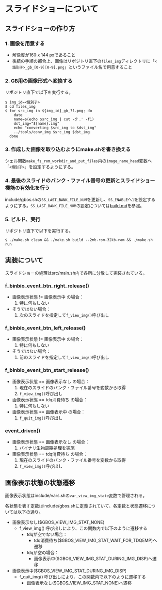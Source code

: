 # スライドショーについて
## スライドショーの作り方

### 1. 画像を用意する
- 解像度が160 x 144 pxであること
- 後続の手順の都合上、画像はリポジトリ直下の`files_img`ディレクトリに「`<識別子>_gb_[0-9][0-9].png`」というファイル名で用意すること

### 2. GB用の画像形式へ変換する

リポジトリ直下で以下を実行する。
```Shell
$ img_id=<識別子>
$ cd files_img
$ for src_img in ${img_id}_gb_??.png; do
    date
    name=$(echo $src_img | cut -d'.' -f1)
    dst_img="${name}.img"
    echo "converting $src_img to $dst_img"
    ../tools/conv_img $src_img $dst_img
  done
```

### 3. 作成した画像を取り込むようにmake.shを書き換える
シェル関数`make_fs_rom_workdir_and_put_files`内の`image_name_head`変数へ「`<識別子>`」を設定するようにする。

### 4. 最後のスライドのバンク・ファイル番号の更新とスライドショー機能の有効化を行う
include/gbos.shの`SS_LAST_BANK_FILE_NUM`を更新し、`SS_ENABLE`へ`1`を設定するようにする。`SS_LAST_BANK_FILE_NUM`の設定については[build.md](build.md)を参照。

### 5. ビルド、実行
リポジトリ直下で以下を実行する。
```Shell
$ ./make.sh clean && ./make.sh build --2mb-rom-32kb-ram && ./make.sh run
````

## 実装について
スライドショーの処理はsrc/main.sh内で各所に分散して実装されている。

### f_binbio_event_btn_right_release()
- 画像表示状態 != 画像表示中 の場合：
  1. 特に何もしない
- そうではない場合：
  1. 次のスライドを指定して`f_view_img()`呼び出し

### f_binbio_event_btn_left_release()
- 画像表示状態 != 画像表示中 の場合：
  1. 特に何もしない
- そうではない場合：
  1. 前のスライドを指定して`f_view_img()`呼び出し

### f_binbio_event_btn_start_release()
- 画像表示状態 == 画像表示なし の場合：
  1. 現在のスライドのバンク・ファイル番号を変数から取得
  2. `f_view_img()`呼び出し
- 画像表示状態 == tdq消費待ち の場合：
  1. 特に何もしない
- 画像表示状態 == 画像表示中 の場合：
  1. `f_quit_img()`呼び出し

### event_driven()
- 画像表示状態 == 画像表示なし の場合：
  1. バイナリ生物周期処理を実施
- 画像表示状態 == tdq消費待ち の場合：
  1. 現在のスライドのバンク・ファイル番号を変数から取得
  2. `f_view_img()`呼び出し

## 画像表示状態の状態遷移
画像表示状態はinclude/vars.shの`var_view_img_state`変数で管理される。

各状態を表す定数はinclude/gbos.shに定義されていて、各定数と状態遷移については以下の通り。

- 画像表示なし($GBOS_VIEW_IMG_STAT_NONE)
  - f_view_img() 呼び出しにより、この関数内で以下のように遷移する
    - tdqが空でない場合：
      - tdq消費待ち($GBOS_VIEW_IMG_STAT_WAIT_FOR_TDQEMP)へ遷移
    - tdqが空の場合：
      - 画像表示中($GBOS_VIEW_IMG_STAT_DURING_IMG_DISP)へ遷移
- 画像表示中($GBOS_VIEW_IMG_STAT_DURING_IMG_DISP)
  - f_quit_img() 呼び出しにより、この関数内で以下のように遷移する
    - 画像表示なし($GBOS_VIEW_IMG_STAT_NONE)へ遷移
